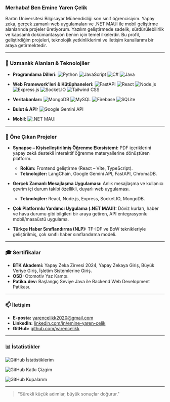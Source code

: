 ### Merhaba! Ben Emine Yaren Çelik

Bartın Üniversitesi Bilgisayar Mühendisliği son sınıf öğrencisiyim. Yapay zeka, gerçek zamanlı web uygulamaları ve .NET MAUI ile mobil geliştirme alanlarında projeler üretiyorum. Yazılım geliştirmede sadelik, sürdürülebilirlik ve kapsamlı dokümantasyon benim için temel ilkelerdir. Bu profil, geliştirdiğim projeleri, teknolojik yetkinliklerimi ve iletişim kanallarımı bir araya getirmektedir.

---

### 🚀 Uzmanlık Alanları & Teknolojiler

* **Programlama Dilleri:**
    ![Python](https://img.shields.io/badge/Python-3776AB?style=for-the-badge&logo=python&logoColor=white)
    ![JavaScript](https://img.shields.io/badge/JavaScript-F7DF1E?style=for-the-badge&logo=javascript&logoColor=black)
    ![C#](https://img.shields.io/badge/C%23-239120?style=for-the-badge&logo=c-sharp&logoColor=white)
    ![Java](https://img.shields.io/badge/Java-007396?style=for-the-badge&logo=java&logoColor=white)

* **Web Framework'leri & Kütüphaneleri:**
    ![FastAPI](https://img.shields.io/badge/FastAPI-009688?style=for-the-badge&logo=fastapi&logoColor=white)
    ![React](https://img.shields.io/badge/React-61DAFB?style=for-the-badge&logo=react&logoColor=black)
    ![Node.js](https://img.shields.io/badge/Node.js-339933?style=for-the-badge&logo=node.js&logoColor=white)
    ![Express.js](https://img.shields.io/badge/Express.js-000000?style=for-the-badge&logo=express&logoColor=white)
    ![Socket.IO](https://img.shields.io/badge/Socket.IO-010101?style=for-the-badge&logo=socket.io&logoColor=white)
    ![Tailwind CSS](https://img.shields.io/badge/Tailwind_CSS-06B6D4?style=for-the-badge&logo=tailwind-css&logoColor=white)

* **Veritabanları:**
    ![MongoDB](https://img.shields.io/badge/MongoDB-47A248?style=for-the-badge&logo=mongodb&logoColor=white)
    ![MySQL](https://img.shields.io/badge/MySQL-4479A1?style=for-the-badge&logo=mysql&logoColor=white)
    ![Firebase](https://img.shields.io/badge/Firebase-FFCA28?style=for-the-badge&logo=firebase&logoColor=black)
    ![SQLite](https://img.shields.io/badge/SQLite-07405E?style=for-the-badge&logo=sqlite&logoColor=white)

* **Bulut & API:**
    ![Google Gemini API](https://img.shields.io/badge/Google_Gemini-1F1F1F?style=for-the-badge&logo=google-gemini&logoColor=white)

* **Mobil:**
    ![.NET MAUI](https://img.shields.io/badge/.NET_MAUI-512BD4?style=for-the-badge&logo=dotnet&logoColor=white)

---

### 📌 Öne Çıkan Projeler

* **Synapse – Kişiselleştirilmiş Öğrenme Ekosistemi:**
    PDF içeriklerini yapay zekâ destekli interaktif öğrenme materyallerine dönüştüren platform.
    * **Rolüm:** Frontend geliştirme (React – Vite, TypeScript).
    * **Teknolojiler:** LangChain, Google Gemini API, FastAPI, ChromaDB.

* **Gerçek Zamanlı Mesajlaşma Uygulaması:**
    Anlık mesajlaşma ve kullanıcı çevrim içi durum takibi özellikli, duyarlı web uygulaması.
    * **Teknolojiler:** React, Node.js, Express, Socket.IO, MongoDB.

* **Çok Platformlu Yardımcı Uygulama (.NET MAUI):**
    Döviz kurları, haber ve hava durumu gibi bilgileri bir araya getiren, API entegrasyonlu mobil/masaüstü uygulama.

* **Türkçe Haber Sınıflandırma (NLP):**
    TF-IDF ve BoW teknikleriyle geliştirilmiş, çok sınıflı haber sınıflandırma modeli.

---

### 🎓 Sertifikalar

* **BTK Akademi:** Yapay Zeka Zirvesi 2024, Yapay Zekaya Giriş, Büyük Veriye Giriş, İşletim Sistemlerine Giriş.
* **OSD:** Otomotiv Yaz Kampı.
* **Patika.dev:** Başlangıç Seviye Java ile Backend Web Development Patikası.

---

### 📫 İletişim

* **E-posta:** yarencelikk2020@gmail.com
* **LinkedIn:** [linkedin.com/in/emine-yaren-celik](https://www.linkedin.com/in/emine-yaren-celik-815802296/)
* **GitHub:** [github.com/yarencelikk](https://github.com/yarencelikk)

---

### 📊 İstatistikler

![GitHub İstatistiklerim](https://github-readme-stats.vercel.app/api?username=yarencelikk&show_icons=true&theme=onedark&hide_border=true&locale=tr)

![GitHub Katkı Çizgim](https://github-readme-streak-stats.herokuapp.com/?user=yarencelikk&theme=onedark&hide_border=true&locale=tr)

![GitHub Kupalarım](https://github-profile-trophy.vercel.app/?username=yarencelikk&theme=onedark&no-frame=true&no-bg=true)

---

> "Sürekli küçük adımlar, büyük sonuçlar doğurur."
